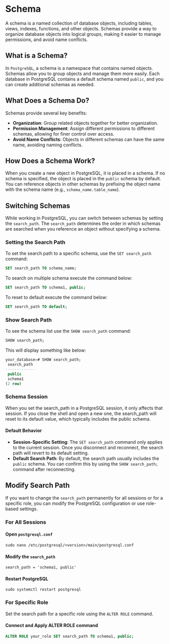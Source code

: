 # Schema

A schema is a named collection of database objects, including tables, views, indexes, functions, and other objects. Schemas provide a way to organize database objects into logical groups, making it easier to manage permissions, and avoid name conflicts.

## What is a Schema?

In `PostgreSQL`, a schema is a namespace that contains named objects. Schemas allow you to group objects and manage them more easily. Each database in PostgreSQL contains a default schema named `public`, and you can create additional schemas as needed.

## What Does a Schema Do?

Schemas provide several key benefits:
- **Organization**: Group related objects together for better organization.
- **Permission Management**: Assign different permissions to different schemas, allowing for finer control over access.
- **Avoid Name Conflicts**: Objects in different schemas can have the same name, avoiding naming conflicts.

## How Does a Schema Work?

When you create a new object in PostgreSQL, it is placed in a schema. If no schema is specified, the object is placed in the `public` schema by default. You can reference objects in other schemas by prefixing the object name with the schema name (e.g., `schema_name.table_name`).

## Switching Schemas

While working in PostgreSQL, you can switch between schemas by setting the `search_path`. The `search_path` determines the order in which schemas are searched when you reference an object without specifying a schema.

### Setting the Search Path

To set the search path to a specific schema, use the `SET search_path` command:

```sql
SET search_path TO schema_name;
```

To search on multiple schema execute the command below:
```sql
SET search_path TO schema1, public;
```

To reset to default execute the command below:
```sql
SET search_path TO default;
```

### Show Search Path

To see the schema list use the `SHOW search_path` command:
```sql
SHOW search_path;
```

This will display something like below:
```sql
your_database=# SHOW search_path;
 search_path
-------------
 public
 schema1
(2 row)
```

### Schema Session

When you set the search_path in a PostgreSQL session, it only affects that session. If you close the shell and open a new one, the search_path will reset to its default value, which typically includes the public schema.

#### Default Behavior
- **Session-Specific Setting**: The `SET search_path` command only applies to the current session. Once you disconnect and reconnect, the search path will revert to its default setting.
- **Default Search Path**: By default, the search path usually includes the `public` schema. You can confirm this by using the `SHOW search_path;` command after reconnecting.

## Modify Search Path

If you want to change the `search_path` permanently for all sessions or for a specific role, you can modify the PostgreSQL configuration or use role-based settings.

### For All Sessions
#### Open `postgresql.conf`
```
sudo nano /etc/postgresql/<version>/main/postgresql.conf
```

#### Modify the `search_path`
```
search_path = 'schema1, public'
```

#### Restart PostgreSQL
```
sudo systemctl restart postgresql
```

### For Specific Role

Set the search path for a specific role using the `ALTER ROLE` command.

#### Connect and Apply ALTER ROLE command
```sql
ALTER ROLE your_role SET search_path TO schema1, public;
```

